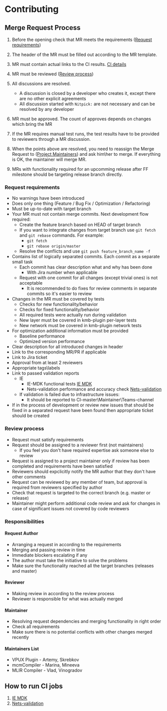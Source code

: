 # Contributing

## Merge Request Process

1. Before the opening check that MR meets the requirements ([Request requirements](#request-requirements))
2. The header of the MR must be filled out according to the MR template.
3. MR must contain actual links to the CI results. [CI details](how-to-run-ci-jobs)
4. MR must be reviewed ([Review process](#review-process))
6. All discussions are resolved.

    * A discussion is closed by a developer who creates it, except there are no other explicit agreements
    * All discussion started with `Nitpick:` are not necessary and can be resolved by any developer

6. MR must be approved. The count of approves depends on changes which bring the MR
7. If the MR requires manual test runs, the test results have to be provided
   to reviewers through a MR discussion.
8. When the points above are resolved, you need to reassign the Merge Request to ([Project Maintainers](#maintainers-list))
   and ask him\her to merge. If everything is OK, the maintainer will merge MR.
9. MRs with functionality required for an upcomming release after FF milestone should be targeting release branch directly.

### Request requirements
* No warnings have been introduced
* Does only one thing (Feature / Bug Fix / Optimization / Refactoring)
* Must be up-to-date with target branch
* Your MR must not contain merge commits. Next development flow required:
    * Create the feature branch based on HEAD of target branch
    * If you want to integrate changes from target branch use `git fetch` and `git rebase` commands. For example:
        * `git fetch`
        * `git rebase origin/master`
    * Resolve the conflicts and use `git push feature_branch_name -f`
* Contains list of logically separated commits. Each commit as a separate small task
    * Each commit has clear description what and why has been done
        * With Jira number when applicable
    * Request with one commit for all changes (except trivial ones) is not acceptable
        * It is recommended to do fixes for review comments in separate commits so it's easier to review
* Changes in the MR must be covered by tests
    * Checks for new functionality/behavior
    * Checks for fixed functionality/behavior
    * All required tests were actually run during validation
    * New layer must be covered in kmb-plugin per-layer tests
    * New network must be covered in kmb-plugin network tests
* For optimization additional information must be provided
    * Baseline performance
    * Optimized version performance
* Clear description for all introduced changes in header
* Link to the corresponding MR/PR if applicable
* Link to Jira ticket
* Approval from at least 2 reviewers
* Appropriate tags\labels
* Link to passed validation reports
    * IE
        * IE-MDK functional tests [IE MDK](https://wiki.ith.intel.com/display/VPUWIKI/Functional+validation+CI)
        * Nets-validation performance and accuracy check [Nets-validation](https://wiki.ith.intel.com/display/VPUWIKI/Nets-validation+CI)
    * If validation is failed due to infrastructure issues:
         * It should be reported to CI-master\Maintainer\Teams-channel
* If in the process of development or review new issues that should be fixed in a separated request
 have been found then appropriate ticket should be created

### Review process
* Request must satisfy requirements
* Request should be assigned to a reviewer first (not maintainers)
    * If you feel you don't have required expertise ask someone else to review
* Request is assigned to a project maintainer only if review has been completed and requirements have been satisfied
* Reviewers should expclicitly notify the MR author that they don't have other comments
* Request can be reviewed by any member of team, but approval is required from reviewers specified by author
* Check that request is targeted to the correct branch (e.g. master or release)
* Maintainer might perform additional code review and ask for changes in case of significant issues not covered by code reviewers

### Responsibilities

#### Request Author
* Arranging a request in according to the requirements
* Merging and passing review in time
* Immediate blockers escalating if any
* The author must take the initiative to solve the problems
* Make sure the functionality reached all the target branches (releases and master)

#### Reviewer
* Making review in according to the review process
* Reviewer is responsible for what was actually merged

#### Maintainer
* Resolving request dependencies and merging functionality in right order
* Check all requirements
* Make sure there is no potential conflicts with other changes merged recently

#### Maintainers List
* VPUX Plugin - Artemy, Skrebkov
* mcmCompiler - Marina, Mineeva
* MLIR Compiler - Vlad, Vinogradov


## How to run CI jobs
1. [IE MDK](https://wiki.ith.intel.com/display/VPUWIKI/Functional+validation+CI)
2. [Nets-validation](https://wiki.ith.intel.com/display/VPUWIKI/Nets-validation+CI)
